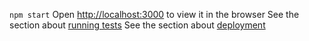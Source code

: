 `npm start`
Open [http://localhost:3000](http://localhost:3000) to view it in the browser
See the section about [running tests](https://facebook.github.io/create-react-app/docs/running-tests) 
See the section about [deployment](https://facebook.github.io/create-react-app/docs/deployment)
